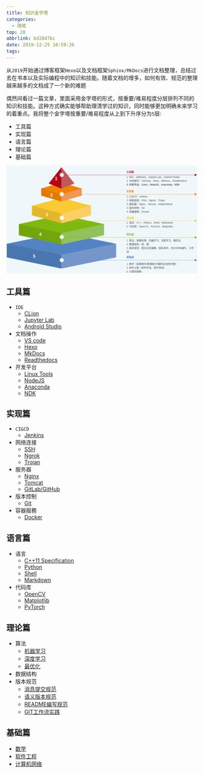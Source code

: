 ```yaml
---
title: 知识金字塔
categories:
  - 随笔
top: 20
abbrlink: bd2847bc
date: 2019-12-25 10:59:26
tags:
---
```


从`2019`开始通过博客框架`Hexo`以及文档框架`Sphinx/MkDocs`进行文档整理，总结过去在书本以及实际编程中的知识和技能。随着文档的增多，如何有效、规范的整理越来越多的文档成了一个新的难题

偶然间看过一篇文章，里面采用金字塔的形式，按重要/难易程度分层排列不同的知识和技能。这种方式确实能够帮助理清学过的知识，同时能够更加明确未来学习的着重点。我将整个金字塔按重要/难易程度从上到下升序分为`5`层:

* 工具篇
* 实现篇
* 语言篇
* 理论篇
* 基础篇

![](/imgs/knowledge-pyramid/knowledge-pyramid.png)

## 工具篇

* `IDE`
  * [CLion](https://vscode-guide.readthedocs.io/zh_CN/latest/clion/%E5%AE%89%E8%A3%85/)
  * [Jupyter Lab](https://vscode-guide.readthedocs.io/zh_CN/latest/jupyter/[conda]JupyterLab%E5%AE%89%E8%A3%85/)
  * [Android Studio](https://vscode-guide.readthedocs.io/zh_CN/latest/android/android-studio/[Ubuntu]Android%20Studio%E5%AE%89%E8%A3%85/)
* 文档操作
  * [VS code](https://vscode-guide.readthedocs.io/zh_CN/latest/vscode/)
  * [Hexo](https://blog-website-building-guide.readthedocs.io/zh_CN/latest/?badge=latest)
  * [MkDocs](https://zj-sphinx-github-readthedocs.readthedocs.io/en/latest/mkdocs/%E5%BC%95%E8%A8%80/)
  * [Readthedocs](https://zj-sphinx-github-readthedocs.readthedocs.io/en/latest/readthedocs/ReadtheDocs%20-%20%E4%BB%8B%E7%BB%8D/)
* 开发平台
  * [Linux Tools](https://zj-linux-guide.readthedocs.io/zh_CN/latest/)
  * [NodeJS](https://vscode-guide.readthedocs.io/zh_CN/latest/node/nodeJS%E5%AE%89%E8%A3%85/)
  * [Anaconda](https://vscode-guide.readthedocs.io/zh_CN/latest/anaconda/%E7%8E%AF%E5%A2%83%E6%9F%A5%E8%AF%A2%EF%BC%8C%E5%AE%89%E8%A3%85%EF%BC%8C%E5%8D%B8%E8%BD%BD%EF%BC%8C%E5%85%8B%E9%9A%86/)
  * [NDK](https://vscode-guide.readthedocs.io/zh_CN/latest/android/ndk/NDK%E5%BC%80%E5%8F%91%E6%A6%82%E8%BF%B0/)
  
## 实现篇

* `CI&CD`
  * [Jenkins](https://containerization-automation.readthedocs.io/zh_CN/latest/jenkins/)
* 网络连接
  * [SSH](https://zj-network-guide.readthedocs.io/zh_CN/latest/ssh/[SSH]%E8%BF%9C%E7%A8%8B%E8%BF%9E%E6%8E%A5/)
  * [Ngrok](https://zj-network-guide.readthedocs.io/zh_CN/latest/intranet-penetration/%E5%89%8D%E8%A8%80/)
  * [Trojan](https://wall-guide.readthedocs.io/zh/latest/?badge=latest)
* 服务器
  * [Nginx](https://zj-network-guide.readthedocs.io/zh_CN/latest/nginx/%E5%AE%89%E8%A3%85/)
  * [Tomcat](https://zj-network-guide.readthedocs.io/zh_CN/latest/tomcat/%E5%85%B3%E4%BA%8ETomcat/)
  * [GitLab/GitHub](https://zj-git-guide.readthedocs.io/zh_CN/latest/platform/[GitLab]%E5%AE%89%E8%A3%85/)
* 版本控制
  * [Git](https://zj-git-guide.readthedocs.io/zh_CN/latest/)
* 容器服務
  * [Docker](https://containerization-automation.readthedocs.io/zh_CN/latest/)

## 语言篇

* 语言
  * [C++11 Specification](https://zj-image-processing.readthedocs.io/zh_CN/latest/cplusplus/%E5%AD%A6%E4%B9%A0C++%E4%B9%8B%E8%B7%AF/)
  * [Python](https://zj-image-processing.readthedocs.io/zh_CN/latest/python/%E7%B1%BB%E6%93%8D%E4%BD%9C/)
  * [Shell](https://zj-linux-guide.readthedocs.io/zh_CN/latest/shell/dash%E5%92%8Cbash/)
  * [Markdown](https://zj-sphinx-github-readthedocs.readthedocs.io/en/latest/markdown/Markdown%E4%BD%BF%E7%94%A8-1-%E5%BC%95%E8%A8%80/)
* 代码库
  * [OpenCV](https://zj-image-processing.readthedocs.io/zh_CN/latest/opencv/OpenCV%E6%A6%82%E8%BF%B0/)
  * [Matplotlib](https://zj-image-processing.readthedocs.io/zh_CN/latest/matplotlib/%E5%BC%95%E8%A8%80/)
  * [PyTorch](https://zj-image-processing.readthedocs.io/zh_CN/latest/pytorch/%E5%BC%95%E8%A8%80/)

## 理论篇

* 算法
  * [机器学习](https://zj-image-processing.readthedocs.io/zh_CN/latest/algorithm/machine-learning/)
  * [深度学习](https://zj-image-processing.readthedocs.io/zh_CN/latest/algorithm/deep-learning/)
  * [最优化](https://zj-image-processing.readthedocs.io/zh_CN/latest/algorithm/optimization/)
* 数据结构
* 版本规范
   - [消息提交规范](https://zj-git-guide.readthedocs.io/zh_CN/latest/message/%E5%BC%95%E8%A8%80/)
   - [语义版本规范](https://zj-git-guide.readthedocs.io/zh_CN/latest/version/[SEMVER]%E8%AF%AD%E4%B9%89%E7%89%88%E6%9C%AC%E8%A7%84%E8%8C%83/)
   - [README编写规范](https://zj-git-guide.readthedocs.io/zh_CN/latest/readme/%E5%BC%95%E8%A8%80/)
   - [GIT工作流实践](https://www.zhujian.tech/posts/c7ee2f15.html)

## 基础篇

* [数学](https://www.zhujian.tech/posts/fe7e69f4.html)
* [软件工程](https://www.zhujian.tech/posts/ee5b0da5.html)
* [计算机网络](https://zj-network-guide.readthedocs.io/zh_CN/latest/basic/ip%E5%9C%B0%E5%9D%80/)